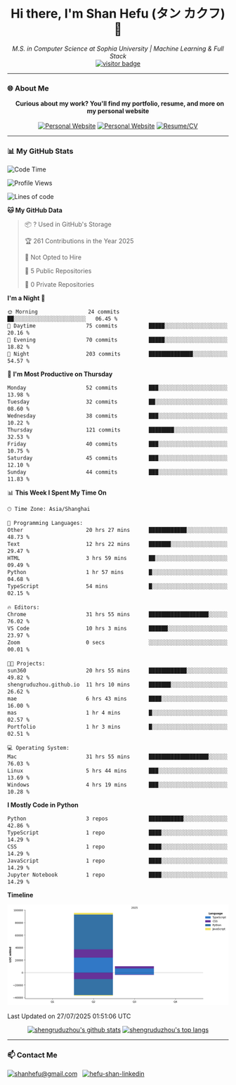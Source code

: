 <h1 align="center">
  Hi there, I'm Shan Hefu (タン カクフ) 👋
</h1>

<p align="center">
  <em>M.S. in Computer Science at Sophia University | Machine Learning & Full Stack </em>
  <br />
  <a href="https://github.com/shengruduzhou">
    <img src="https://visitor-badge.laobi.icu/badge?page_id=shengruduzhou.shengruduzhou&left_text=Visitors" alt="visitor badge"/>
  </a>
</p>

---

### 🌐 About Me

<p align="center">
  <b>Curious about my work? You'll find my portfolio, resume, and more on my personal website</b>
  <br><br>
  <a href="http://shengruduzhou.github.io/" target="blank" rel="noreferrer"><img src="https://img.shields.io/badge/Mypage-222222?style=for-the-badge&logo=githubpages&logoColor=white" alt="Personal Website"/></a>
  <a href="https://shanhefu-portfolio.vercel.app/" target="blank" rel="noreferrer"><img src="https://img.shields.io/badge/Portfolio-28a745?style=for-the-badge&logo=google-chrome&logoColor=white" alt="Personal Website"/></a>
  <a href="https://shengruduzhou.github.io/about%20me/2025/06/05/Introduction.html" target="blank" rel="noreferrer"><img src="https://img.shields.io/badge/Resume-d14836?style=for-the-badge&logo=reactiveresume&logoColor=white" alt="Resume/CV"/></a>
</p>
</p>

---

### 📊 My GitHub Stats

<!--START_SECTION:waka-->
![Code Time](http://img.shields.io/badge/Code%20Time-339%20hrs%2050%20mins-blue)

![Profile Views](http://img.shields.io/badge/Profile%20Views-0-blue)

![Lines of code](https://img.shields.io/badge/From%20Hello%20World%20I%27ve%20Written-105.7%20thousand%20lines%20of%20code-blue)

**🐱 My GitHub Data** 

> 📦 ? Used in GitHub's Storage 
 > 
> 🏆 261 Contributions in the Year 2025
 > 
> 🚫 Not Opted to Hire
 > 
> 📜 5 Public Repositories 
 > 
> 🔑 0 Private Repositories 
 > 
**I'm a Night 🦉** 

```text
🌞 Morning                24 commits          ██░░░░░░░░░░░░░░░░░░░░░░░   06.45 % 
🌆 Daytime                75 commits          █████░░░░░░░░░░░░░░░░░░░░   20.16 % 
🌃 Evening                70 commits          █████░░░░░░░░░░░░░░░░░░░░   18.82 % 
🌙 Night                  203 commits         ██████████████░░░░░░░░░░░   54.57 % 
```
📅 **I'm Most Productive on Thursday** 

```text
Monday                   52 commits          ███░░░░░░░░░░░░░░░░░░░░░░   13.98 % 
Tuesday                  32 commits          ██░░░░░░░░░░░░░░░░░░░░░░░   08.60 % 
Wednesday                38 commits          ███░░░░░░░░░░░░░░░░░░░░░░   10.22 % 
Thursday                 121 commits         ████████░░░░░░░░░░░░░░░░░   32.53 % 
Friday                   40 commits          ███░░░░░░░░░░░░░░░░░░░░░░   10.75 % 
Saturday                 45 commits          ███░░░░░░░░░░░░░░░░░░░░░░   12.10 % 
Sunday                   44 commits          ███░░░░░░░░░░░░░░░░░░░░░░   11.83 % 
```


📊 **This Week I Spent My Time On** 

```text
🕑︎ Time Zone: Asia/Shanghai

💬 Programming Languages: 
Other                    20 hrs 27 mins      ████████████░░░░░░░░░░░░░   48.73 % 
Text                     12 hrs 22 mins      ███████░░░░░░░░░░░░░░░░░░   29.47 % 
HTML                     3 hrs 59 mins       ██░░░░░░░░░░░░░░░░░░░░░░░   09.49 % 
Python                   1 hr 57 mins        █░░░░░░░░░░░░░░░░░░░░░░░░   04.68 % 
TypeScript               54 mins             █░░░░░░░░░░░░░░░░░░░░░░░░   02.15 % 

🔥 Editors: 
Chrome                   31 hrs 55 mins      ███████████████████░░░░░░   76.02 % 
VS Code                  10 hrs 3 mins       ██████░░░░░░░░░░░░░░░░░░░   23.97 % 
Zoom                     0 secs              ░░░░░░░░░░░░░░░░░░░░░░░░░   00.01 % 

🐱‍💻 Projects: 
sun360                   20 hrs 55 mins      ████████████░░░░░░░░░░░░░   49.82 % 
shengruduzhou.github.io  11 hrs 10 mins      ███████░░░░░░░░░░░░░░░░░░   26.62 % 
mae                      6 hrs 43 mins       ████░░░░░░░░░░░░░░░░░░░░░   16.00 % 
mas                      1 hr 4 mins         █░░░░░░░░░░░░░░░░░░░░░░░░   02.57 % 
Portfolio                1 hr 3 mins         █░░░░░░░░░░░░░░░░░░░░░░░░   02.51 % 

💻 Operating System: 
Mac                      31 hrs 55 mins      ███████████████████░░░░░░   76.03 % 
Linux                    5 hrs 44 mins       ███░░░░░░░░░░░░░░░░░░░░░░   13.69 % 
Windows                  4 hrs 19 mins       ███░░░░░░░░░░░░░░░░░░░░░░   10.28 % 
```

**I Mostly Code in Python** 

```text
Python                   3 repos             ███████████░░░░░░░░░░░░░░   42.86 % 
TypeScript               1 repo              ████░░░░░░░░░░░░░░░░░░░░░   14.29 % 
CSS                      1 repo              ████░░░░░░░░░░░░░░░░░░░░░   14.29 % 
JavaScript               1 repo              ████░░░░░░░░░░░░░░░░░░░░░   14.29 % 
Jupyter Notebook         1 repo              ████░░░░░░░░░░░░░░░░░░░░░   14.29 % 
```



**Timeline**

![Lines of Code chart](https://raw.githubusercontent.com/shengruduzhou/shengruduzhou/main/assets/bar_graph.png)


 Last Updated on 27/07/2025 01:51:06 UTC
<!--END_SECTION:waka-->

<p align="center">
  <a href="https://github.com/shengruduzhou" target="_blank" rel="noreferrer">
    <a href="https://github.com/shengruduzhou" target="blank"><img src="https://github-readme-stats.vercel.app/api?username=shengruduzhou&show_icons=true&locale=en&theme=tokyonight&count_private=true" alt="shengruduzhou's github stats"/></a>
    <a href="https://github.com/shengruduzhou" target="blank"><img src="https://github-readme-stats.vercel.app/api/top-langs/?username=shengruduzhou&layout=compact&locale=en&theme=tokyonight" alt="shengruduzhou's top langs"/></a>
  </a>
</p>

---

### 📫 Contact Me

<p align="left">
  <a href="mailto:shanhefu@gmail.com" target="blank"><img align="center" src="https://img.shields.io/badge/Gmail-D14836?style=for-the-badge&logo=gmail&logoColor=white" alt="shanhefu@gmail.com" /></a>
  <a href="https://linkedin.com/in/hefu-shan-054b24361/" target="blank"><img align="center" src="https://img.shields.io/badge/LinkedIn-0077B5?style=for-the-badge&logo=linkedin&logoColor=white" alt="hefu-shan-linkedin" /></a>
</p>
